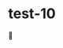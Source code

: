 # test-10


<g-emoji alias="test" fallback-src="https://assets-cdn.github.com/images/icons/emoji/unicode/1f472.png">👱</g-emoji>
